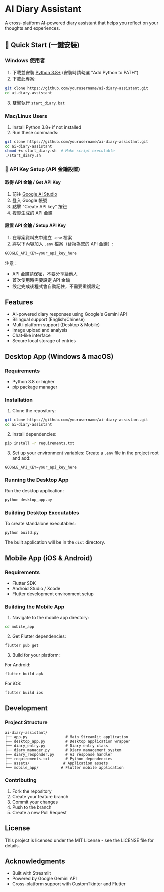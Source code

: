 # AI Diary Assistant

A cross-platform AI-powered diary assistant that helps you reflect on your thoughts and experiences.

## 🚀 Quick Start (一鍵安裝)

### Windows 使用者
1. 下載並安裝 [Python 3.8+](https://www.python.org/downloads/) (安裝時請勾選 "Add Python to PATH")
2. 下載此專案:
```bash
git clone https://github.com/yourusername/ai-diary-assistant.git
cd ai-diary-assistant
```
3. 雙擊執行 `start_diary.bat`

### Mac/Linux Users
1. Install Python 3.8+ if not installed
2. Run these commands:
```bash
git clone https://github.com/yourusername/ai-diary-assistant.git
cd ai-diary-assistant
chmod +x start_diary.sh  # Make script executable
./start_diary.sh
```

### 🔑 API Key Setup (API 金鑰設置)

#### 取得 API 金鑰 / Get API Key
1. 前往 [Google AI Studio](https://makersuite.google.com/app/apikey)
2. 登入 Google 帳號
3. 點擊 "Create API key" 按鈕
4. 複製生成的 API 金鑰

#### 設置 API 金鑰 / Setup API Key
1. 在專案資料夾中建立 `.env` 檔案
2. 將以下內容加入 `.env` 檔案（替換為您的 API 金鑰）:
```
GOOGLE_API_KEY=your_api_key_here
```

注意：
- API 金鑰請保密，不要分享給他人
- 首次使用時需要設定 API 金鑰
- 設定完成後程式會自動記住，不需要重複設定

## Features

- AI-powered diary responses using Google's Gemini API
- Bilingual support (English/Chinese)
- Multi-platform support (Desktop & Mobile)
- Image upload and analysis
- Chat-like interface
- Secure local storage of entries

## Desktop App (Windows & macOS)

### Requirements

- Python 3.8 or higher
- pip package manager

### Installation

1. Clone the repository:
```bash
git clone https://github.com/yourusername/ai-diary-assistant.git
cd ai-diary-assistant
```

2. Install dependencies:
```bash
pip install -r requirements.txt
```

3. Set up your environment variables:
Create a `.env` file in the project root and add:
```
GOOGLE_API_KEY=your_api_key_here
```

### Running the Desktop App

Run the desktop application:
```bash
python desktop_app.py
```

### Building Desktop Executables

To create standalone executables:
```bash
python build.py
```

The built application will be in the `dist` directory.

## Mobile App (iOS & Android)

### Requirements

- Flutter SDK
- Android Studio / Xcode
- Flutter development environment setup

### Building the Mobile App

1. Navigate to the mobile app directory:
```bash
cd mobile_app
```

2. Get Flutter dependencies:
```bash
flutter pub get
```

3. Build for your platform:

For Android:
```bash
flutter build apk
```

For iOS:
```bash
flutter build ios
```

## Development

### Project Structure

```
ai-diary-assistant/
├── app.py                 # Main Streamlit application
├── desktop_app.py         # Desktop application wrapper
├── diary_entry.py         # Diary entry class
├── diary_manager.py       # Diary management system
├── diary_responder.py     # AI response handler
├── requirements.txt       # Python dependencies
├── assets/               # Application assets
└── mobile_app/          # Flutter mobile application
```

### Contributing

1. Fork the repository
2. Create your feature branch
3. Commit your changes
4. Push to the branch
5. Create a new Pull Request

## License

This project is licensed under the MIT License - see the LICENSE file for details.

## Acknowledgments

- Built with Streamlit
- Powered by Google Gemini API
- Cross-platform support with CustomTkinter and Flutter 